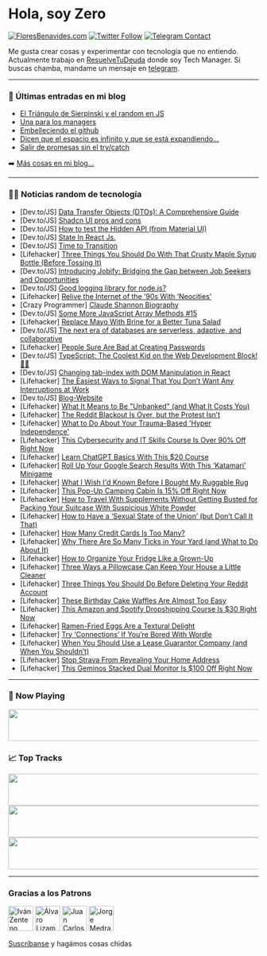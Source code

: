 # Hola, soy Zero

[![FloresBenavides.com](https://img.shields.io/website?down_message=oops&label=MiBlog&style=for-the-badge&up_message=online&url=https%3A%2F%2Ffloresbenavides.com)](https://floresbenavides.com) [![Twitter Follow](https://img.shields.io/twitter/follow/ZeroDragon?color=%231DA1F2&label=Follow&logo=twitter&logoColor=ffffff&style=for-the-badge)](https://twitter.com/zerodragon) [![Telegram Contact](https://img.shields.io/badge/escr%C3%ADbeme-ZeroDragon-%2326A5E4?style=for-the-badge&logo=telegram)](https://t.me/zerodragon)

Me gusta crear cosas y experimentar con tecnología que no entiendo.
Actualmente trabajo en [ResuelveTuDeuda](http://github.com/resuelve) donde soy Tech Manager.
Si buscas chamba, mandame un mensaje en [telegram](https://t.me/zerodragon).

---

### 📕 Últimas entradas en mi blog
<!-- BLOG-POST-LIST:START -->
- [El Triángulo de Sierpinski y el random en JS](https://floresbenavides.com/el-triangulo-de-sierpinski-y-el-random-en-js/)
- [Una para los managers](https://floresbenavides.com/una-para-los-managers/)
- [Embelleciendo el github](https://floresbenavides.com/embelleciendo-el-github/)
- [Dicen que el espacio es infinito y que se está expandiendo…](https://floresbenavides.com/dicen-que-el-espacio-es-infinito-y-que-se-esta-expandiendo/)
- [Salir de promesas sin el try/catch](https://floresbenavides.com/salir-de-promesas-sin-el-try-catch/)
<!-- BLOG-POST-LIST:END -->

➡️ [Más cosas en mi blog...](https://floresbenavides.com)

---

### 👨‍💻 Noticias random de tecnología
<!-- TECH-POSTS:START -->
- [Dev.to/JS] [Data Transfer Objects &lpar;DTOs&rpar;: A Comprehensive Guide](https://dev.to/ezpzdevelopement/data-transfer-objects-dtos-a-comprehensive-guide-366p)
- [Dev.to/JS] [Shadcn UI pros and cons](https://dev.to/musabdev/shadcn-ui-pros-and-cons-3ne8)
- [Dev.to/JS] [How to test the Hidden API &lpar;from Material UI&rpar;](https://dev.to/hmcodes/how-to-activate-the-hidden-api-from-material-ui-in-a-jest-test-n1n)
- [Dev.to/JS] [State In React Js.](https://dev.to/cybermaxi7/state-in-react-js-52fg)
- [Dev.to/JS] [Time to Transition](https://dev.to/bealecs/time-to-transition-54o1)
- [Lifehacker] [Three Things You Should Do With That Crusty Maple Syrup Bottle &lpar;Before Tossing It&rpar;](https://lifehacker.com/three-things-you-should-do-with-that-crusty-maple-syrup-1850536539)
- [Dev.to/JS] [Introducing Jobify: Bridging the Gap between Job Seekers and Opportunities](https://dev.to/eunice_dev/introducing-jobify-bridging-the-gap-between-job-seekers-and-opportunities-5gc)
- [Dev.to/JS] [Good logging library for node.js?](https://dev.to/malezjaa/good-logging-library-for-nodejs-47kb)
- [Lifehacker] [Relive the Internet of the ’90s With ‘Neocities’](https://lifehacker.com/relive-the-internet-of-the-90s-with-neocities-1850540482)
- [Crazy Programmer] [Claude Shannon Biography](https://www.thecrazyprogrammer.com/2023/06/claude-shannon-biography.html)
- [Dev.to/JS] [Some More JavaScript Array Methods #15](https://dev.to/sksage/some-more-javascript-array-methods-18-4d4n)
- [Lifehacker] [Replace Mayo With Brine for a Better Tuna Salad](https://lifehacker.com/replace-mayo-with-brine-for-a-better-tuna-salad-1850540058)
- [Dev.to/JS] [The next era of databases are serverless, adaptive, and collaborative](https://dev.to/xata/the-next-era-of-databases-are-serverless-adaptive-and-collaborative-47h8)
- [Lifehacker] [People Sure Are Bad at Creating Passwords](https://lifehacker.com/people-sure-are-bad-at-creating-passwords-1850539358)
- [Dev.to/JS] [TypeScript: The Coolest Kid on the Web Development Block! 🚀🔥](https://dev.to/jcwieme/typescript-the-coolest-kid-on-the-web-development-block-1olc)
- [Dev.to/JS] [Changing tab-index with DOM Manipulation in React](https://dev.to/harshitagupta/changing-tab-index-with-dom-manipulation-in-react-2763)
- [Lifehacker] [The Easiest Ways to Signal That You Don’t Want Any Interruptions at Work](https://lifehacker.com/the-easiest-ways-to-signal-that-you-don-t-want-any-inte-1850539721)
- [Dev.to/JS] [Blog-Website](https://dev.to/gururaj-math/blog-website-1270)
- [Lifehacker] [What It Means to Be &quot;Unbanked&quot; &lpar;and What It Costs You&rpar;](https://lifehacker.com/what-it-means-to-be-unbanked-and-what-it-costs-you-1850539632)
- [Lifehacker] [The Reddit Blackout Is Over, but the Protest Isn’t](https://lifehacker.com/the-reddit-blackout-is-over-but-the-protest-isn-t-1850539204)
- [Lifehacker] [What to Do About Your Trauma-Based &#39;Hyper Independence&#39;](https://lifehacker.com/what-to-do-about-your-trauma-based-hyper-independence-1850538921)
- [Lifehacker] [This Cybersecurity and IT Skills Course Is Over 90% Off Right Now](https://lifehacker.com/this-cybersecurity-and-it-skills-course-is-over-90-off-1850509047)
- [Lifehacker] [Learn ChatGPT Basics With This $20 Course](https://lifehacker.com/learn-chatgpt-basics-with-this-20-course-1850509044)
- [Lifehacker] [Roll Up Your Google Search Results With This ‘Katamari’ Minigame](https://lifehacker.com/roll-up-your-google-search-results-with-this-katamari-1850538490)
- [Lifehacker] [What I Wish I&#39;d Known Before I Bought My Ruggable Rug](https://lifehacker.com/what-i-wish-id-known-before-i-bought-my-ruggable-rug-1850537539)
- [Lifehacker] [This Pop-Up Camping Cabin Is 15% Off Right Now](https://lifehacker.com/this-pop-up-camping-cabin-is-15-off-right-now-1850509039)
- [Lifehacker] [How to Travel With Supplements Without Getting Busted for Packing Your Suitcase With Suspicious White Powder](https://lifehacker.com/how-to-travel-with-supplements-without-getting-busted-f-1850536185)
- [Lifehacker] [How to Have a ‘Sexual State of the Union’ &lpar;but Don’t Call It That&rpar;](https://lifehacker.com/how-to-have-a-sexual-state-of-the-union-but-don-t-ca-1850536135)
- [Lifehacker] [How Many Credit Cards Is Too Many?](https://lifehacker.com/how-many-credit-cards-is-too-many-1850535825)
- [Lifehacker] [Why There Are So Many Ticks in Your Yard &lpar;and What to Do About It&rpar;](https://lifehacker.com/why-there-are-so-many-ticks-in-your-yard-and-what-to-d-1850534255)
- [Lifehacker] [How to Organize Your Fridge Like a Grown-Up](https://lifehacker.com/how-to-organize-your-fridge-like-a-grown-up-1850535671)
- [Lifehacker] [Three Ways a Pillowcase Can Keep Your House a Little Cleaner](https://lifehacker.com/three-ways-a-pillowcase-can-keep-your-house-a-little-cl-1850535132)
- [Lifehacker] [Three Things You Should Do Before Deleting Your Reddit Account](https://lifehacker.com/three-things-you-should-do-before-deleting-your-reddit-1850534879)
- [Lifehacker] [These Birthday Cake Waffles Are Almost Too Easy](https://lifehacker.com/these-birthday-cake-waffles-are-almost-too-easy-1850535118)
- [Lifehacker] [This Amazon and Spotify Dropshipping Course Is $30 Right Now](https://lifehacker.com/this-amazon-and-spotify-dropshipping-course-is-30-righ-1850509035)
- [Lifehacker] [Ramen-Fried Eggs Are a Textural Delight](https://lifehacker.com/ramen-fried-eggs-are-a-textural-delight-1850534653)
- [Lifehacker] [Try ‘Connections’ If You’re Bored With Wordle](https://lifehacker.com/try-connections-if-you-re-bored-with-wordle-1850534478)
- [Lifehacker] [When You Should Use a Lease Guarantor Company &lpar;and When You Shouldn’t&rpar;](https://lifehacker.com/here-s-when-you-should-use-a-lease-guarantor-company-a-1850534130)
- [Lifehacker] [Stop Strava From Revealing Your Home Address](https://lifehacker.com/stop-strava-from-revealing-your-home-address-1850533685)
- [Lifehacker] [This Geminos Stacked Dual Monitor Is $100 Off Right Now](https://lifehacker.com/this-geminos-stacked-dual-monitor-is-100-off-right-now-1850509030)<!-- TECH-POSTS:END -->

---

### 🎵 Now Playing
<a href="https://spotify-now-playing-dun.vercel.app/now-playing?open"><img src="https://spotify-now-playing-dun.vercel.app/now-playing" width="540" height="64"></a>

### 📈 Top Tracks
<a href="https://spotify-now-playing-dun.vercel.app/top-tracks?i=1&open"><img src="https://spotify-now-playing-dun.vercel.app/top-tracks?i=1" width="540" height="64"></a>
<a href="https://spotify-now-playing-dun.vercel.app/top-tracks?i=2&open"><img src="https://spotify-now-playing-dun.vercel.app/top-tracks?i=2" width="540" height="64"></a>
<a href="https://spotify-now-playing-dun.vercel.app/top-tracks?i=3&open"><img src="https://spotify-now-playing-dun.vercel.app/top-tracks?i=3" width="540" height="64"></a>

---

### Gracias a los Patrons
[<img src="https://avatars.githubusercontent.com/u/243380?v=4" alt="Iván Zenteno" width="50px">](https://github.com/k001) [<img src="https://avatars.githubusercontent.com/u/19955639?v=4" alt="Álvaro Lizama" width="50px">](https://github.com/alvarolizama) [<img src="https://avatars.githubusercontent.com/u/2718753?v=4" alt="Juan Carlos Ruiz" width="50px">](https://github.com/JuanCrg90) [<img src="https://avatars.githubusercontent.com/u/37025?v=4" alt="Jorge Medrano" width="50px">](https://github.com/h1pp1e) 

[Suscríbanse](https://www.patreon.com/zerodragon) y hagámos cosas chidas
